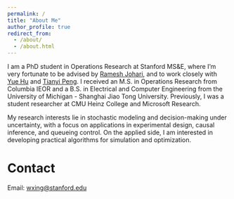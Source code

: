```yaml
---
permalink: /
title: "About Me"
author_profile: true
redirect_from: 
  - /about/
  - /about.html
---
```


I am a PhD student in Operations Research at Stanford MS&E, where I’m very fortunate to be advised by [Ramesh Johari](https://web.stanford.edu/~rjohari/), and to work closely with [Yue Hu](https://gsb-faculty.stanford.edu/yue-hu/) and [Tianyi Peng](https://tianyipeng.github.io/). I received an M.S. in Operations Research from Columbia IEOR and a B.S. in Electrical and Computer Engineering from the University of Michigan - Shanghai Jiao Tong University. Previously, I was a student researcher at CMU Heinz College and Microsoft Research.

My research interests lie in stochastic modeling and decision-making under uncertainty, with a focus on applications in experimental design, causal inference, and queueing control. On the applied side, I am interested in developing practical algorithms for simulation and optimization.

Contact
======
Email: wxing@stanford.edu
